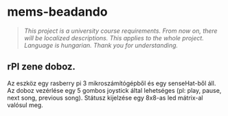 # mems-beadando

>*This project is a university course requirements.
From now on, there will be localized descriptions. This applies to the whole project.
Language is hungarian. Thank you for understanding.*
 
## rPI zene doboz.

Az eszköz egy rasberry pi 3 mikroszámítógépből és egy senseHat-ből áll. Az doboz vezérlése egy 5 gombos joystick által lehetséges (pl: play, pause, next song, previous song). Státusz kijelzése egy 8x8-as led mátrix-al  valósul meg. 
